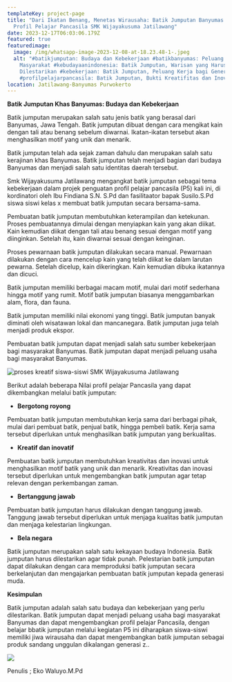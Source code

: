 ```yaml
---
templateKey: project-page
title: "Dari Ikatan Benang, Menetas Wirausaha: Batik Jumputan Banyumas dan
  Profil Pelajar Pancasila SMK Wijayakusuma Jatilawang"
date: 2023-12-17T06:03:06.179Z
featured: true
featuredimage:
  image: /img/whatsapp-image-2023-12-08-at-18.23.48-1-.jpeg
  alt: "#batikjumputan: Budaya dan Kebekerjaan #batikbanyumas: Peluang Usaha bagi
    Masyarakat #kebudayaanindonesia: Batik Jumputan, Warisan yang Harus
    Dilestarikan #kebekerjaan: Batik Jumputan, Peluang Kerja bagi Generasi Muda
    #profilpelajarpancasila: Batik Jumputan, Bukti Kreatifitas dan Inovatif"
location: Jatilawang-Banyumas Purwokerto
---
```

**Batik Jumputan Khas Banyumas: Budaya dan Kebekerjaan**

Batik jumputan merupakan salah satu jenis batik yang berasal dari Banyumas, Jawa Tengah. Batik jumputan dibuat dengan cara mengikat kain dengan tali atau benang sebelum diwarnai. Ikatan-ikatan tersebut akan menghasilkan motif yang unik dan menarik.

Batik jumputan telah ada sejak zaman dahulu dan merupakan salah satu kerajinan khas Banyumas. Batik jumputan telah menjadi bagian dari budaya Banyumas dan menjadi salah satu identitas daerah tersebut.

S﻿mk Wijayakusuma Jatilawang mengangkat batik jumputan sebagai tema kebekerjaan dalam projek penguatan profil pelajar pancasila (P5) kali ini, di kordinatori oleh Ibu Findiana S.N. S.Pd dan fasilitaator bapak Susilo.S.Pd siswa siswi kelas x membuat batik jumputan secara bersama-sama.

Pembuatan batik jumputan membutuhkan keterampilan dan ketekunan. Proses pembuatannya dimulai dengan menyiapkan kain yang akan diikat. Kain kemudian diikat dengan tali atau benang sesuai dengan motif yang diinginkan. Setelah itu, kain diwarnai sesuai dengan keinginan.

Proses pewarnaan batik jumputan dilakukan secara manual. Pewarnaan dilakukan dengan cara mencelup kain yang telah diikat ke dalam larutan pewarna. Setelah dicelup, kain dikeringkan. Kain kemudian dibuka ikatannya dan dicuci.

Batik jumputan memiliki berbagai macam motif, mulai dari motif sederhana hingga motif yang rumit. Motif batik jumputan biasanya menggambarkan alam, flora, dan fauna.

Batik jumputan memiliki nilai ekonomi yang tinggi. Batik jumputan banyak diminati oleh wisatawan lokal dan mancanegara. Batik jumputan juga telah menjadi produk ekspor.

Pembuatan batik jumputan dapat menjadi salah satu sumber kebekerjaan bagi masyarakat Banyumas. Batik jumputan dapat menjadi peluang usaha bagi masyarakat Banyumas.

![](/img/whatsapp-image-2023-12-08-at-18.23.49-1-.jpeg "proses kreatif siswa-siswi SMK Wijayakusuma Jatilawang")

Berikut adalah beberapa Nilai profil pelajar Pancasila yang dapat dikembangkan melalui batik jumputan:

* **Bergotong royong**

Pembuatan batik jumputan membutuhkan kerja sama dari berbagai pihak, mulai dari pembuat batik, penjual batik, hingga pembeli batik. Kerja sama tersebut diperlukan untuk menghasilkan batik jumputan yang berkualitas.

* **Kreatif dan inovatif**

Pembuatan batik jumputan membutuhkan kreativitas dan inovasi untuk menghasilkan motif batik yang unik dan menarik. Kreativitas dan inovasi tersebut diperlukan untuk mengembangkan batik jumputan agar tetap relevan dengan perkembangan zaman.

* **Bertanggung jawab**

Pembuatan batik jumputan harus dilakukan dengan tanggung jawab. Tanggung jawab tersebut diperlukan untuk menjaga kualitas batik jumputan dan menjaga kelestarian lingkungan.

* **Bela negara**

Batik jumputan merupakan salah satu kekayaan budaya Indonesia. Batik jumputan harus dilestarikan agar tidak punah. Pelestarian batik jumputan dapat dilakukan dengan cara memproduksi batik jumputan secara berkelanjutan dan mengajarkan pembuatan batik jumputan kepada generasi muda.

**Kesimpulan**

Batik jumputan adalah salah satu budaya dan kebekerjaan yang perlu dilestarikan. Batik jumputan dapat menjadi peluang usaha bagi masyarakat Banyumas dan dapat mengembangkan profil pelajar Pancasila, dengan belajar bbatik jumputan melalui kegiatan P5 ini diharapkan siswa-siswi memiliki jiwa wirausaha dan dapat mengembangkan batik jumputan sebagai produk sandang unggulan dikalangan generasi z..

![](/img/whatsapp-image-2023-12-08-at-18.23.47.jpeg)

P﻿enulis ; Eko Waluyo.M.Pd

```

```